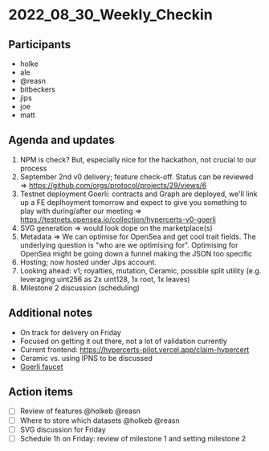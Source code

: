 # 2022_08_30_Weekly_Checkin

## Participants
- holke
- ale
- @reasn
- bitbeckers
- jips
- joe
- matt

## Agenda and updates

1. NPM is check? But, especially nice for the hackathon, not crucial to our process
2. September 2nd v0 delivery; feature check-off. Status can be reviewed => https://github.com/orgs/protocol/projects/29/views/6
3. Testnet deployment Goerli: contracts and Graph are deployed, we'll link up a FE deplhoyment tomorrow and expect to give you something to play with during/after our meeting => https://testnets.opensea.io/collection/hypercerts-v0-goerli
4. SVG generation => would look dope on the marketplace(s)
5. Metadata => We can optimise for OpenSea and get cool trait fields. The underlying question is "who are we optimising for". Optimising for OpenSea might be going down a funnel making the JSON too specific
6. Hosting; now hosted under Jips account.
7. Looking ahead: v1; royalties, mutation, Ceramic, possible split utility (e.g. leveraging uint256 as 2x uint128, 1x root, 1x leaves)
8. Milestone 2 discussion (scheduling)

## Additional notes
- On track for delivery on Friday
- Focused on getting it out there, not a lot of validation currently
- Current frontend: https://hypercerts-pilot.vercel.app/claim-hypercert
- Ceramic vs. using IPNS to be discussed
- [Goerli faucet](https://faucet.metamask.io/)

## Action items
- [ ] Review of features @holkeb @reasn 
- [ ] Where to store which datasets @holkeb @reasn 
- [ ] SVG discussion for Friday
- [ ] Schedule 1h on Friday: review of milestone 1 and setting milestone 2